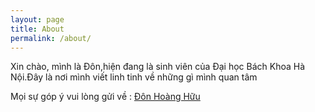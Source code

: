 ```yaml
---
layout: page
title: About
permalink: /about/
---
```


Xin chào, mình là Đôn,hiện đang là sinh viên của Đại học Bách Khoa Hà Nội.Đây là nơi mình viết linh tinh về những gì mình quan tâm

Mọi sự góp ý vui lòng gửi về :
[Đôn Hoàng Hữu](https://www.facebook.com/profile.php?id=100023507446588)




[jekyll-organization]: https://github.com/jekyll
